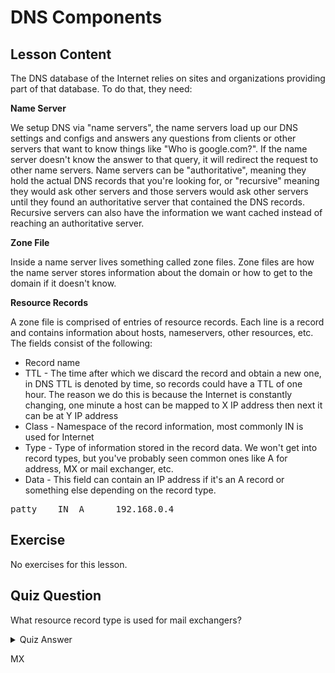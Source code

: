 # DNS Components

## Lesson Content

The DNS database of the Internet relies on sites and organizations providing part of that database. To do that, they need:

<b>Name Server</b>

We setup DNS via "name servers", the name servers load up our DNS settings and configs and answers any questions from clients or other servers that want to know things like "Who is google.com?". If the name server doesn't know the answer to that query, it will redirect the request to other name servers. Name servers can be "authoritative", meaning they hold the actual DNS records that you're looking for, or "recursive" meaning they would ask other servers and those servers would ask other servers until they found an authoritative server that contained the DNS records. Recursive servers can also have the information we want cached instead of reaching an authoritative server.

<b>Zone File</b>

Inside a name server lives something called zone files. Zone files are how the name server stores information about the domain or how to get to the domain if it doesn't know. 

<b>Resource Records</b>

A zone file is comprised of entries of resource records. Each line is a record and contains information about hosts, nameservers, other resources, etc. The fields consist of the following: 

<ul>
<li>Record name</li>
<li>TTL - The time after which we discard the record and obtain a new one, in DNS TTL is denoted by time, so records could have a TTL of one hour. The reason we do this is because the Internet is constantly changing, one minute a host can be mapped to X IP address then next it can be at Y IP address</li>
<li>Class - Namespace of the record information, most commonly IN is used for Internet</li>
<li>Type - Type of information stored in the record data. We won't get into record types, but you've probably seen common ones like A for address, MX or mail exchanger, etc.</li>
<li>Data - This field can contain an IP address if it's an A record or something else depending on the record type.</li>
</ul>
<pre>
patty    IN  A      192.168.0.4 
</pre>

## Exercise

No exercises for this lesson.

## Quiz Question

What resource record type is used for mail exchangers?

<details>
    <summary>Quiz Answer</summary>
</details>

MX